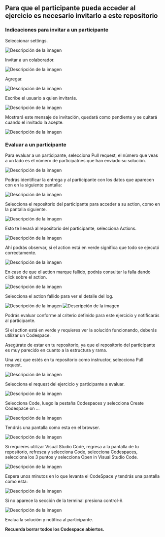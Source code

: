 ## **Para que el participante pueda acceder al ejercicio es necesario invitarlo a este repositorio**

### Indicaciones para invitar a un participante

Seleccionar settings.

![Descripción de la imagen](../Imagenes/Img1.png) 

Invitar a un colaborador.

![Descripción de la imagen](Imagenes/Img2.png)

Agregar.

![Descripción de la imagen](Imagenes/Img3.png)

Escribe el usuario a quien invitarás.

![Descripción de la imagen](Imagenes/Img4.png)

Mostrará este mensaje de invitación, quedará como pendiente y se quitará cuando el invitado la acepte.

![Descripción de la imagen](Imagenes/Img5.png)

### Evaluar a un participante

Para evaluar a un participante, selecciona Pull request, el número que veas a un lado es el número de participatnes que han enviado su solución.

![Descripción de la imagen](Imagenes/Img32.png)

Podrás identificar la entrega y al participante con los datos que aparecen con en la siguiente pantalla:

![Descripción de la imagen](Imagenes/Img33.png)

Selecciona el repositorio del participante para acceder a su action, como en la pantalla siguiente.

![Descripción de la imagen](Imagenes/Img34.png)

Esto te llevará al repositorio del participante, selecciona Actions.

![Descripción de la imagen](Imagenes/Img35.png)

Ahí podrás observar, si el action está en verde significa que todo se ejecutó correctamente.

![Descripción de la imagen](Imagenes/Img36.png)

En caso de que el action marque fallido, podrás consultar la falla dando click sobre el action.

![Descripción de la imagen](Imagenes/Img24.png)

Selecciona el action fallido para ver el detalle del log.

![Descripción de la imagen](Imagenes/Img25.png)
![Descripción de la imagen](Imagenes/Img26.png)

Podrás evaluar conforme al criterio definido para este ejercicio y notificarás al participante.

Si el action está en verde y requieres ver la solución funcionando, deberás utilizar un Codespace.

Asegúrate de estar en tu repositorio, ya que el repositorio del participante es muy parecido en cuanto a la estructura y rama.

Una vez que estés en tu repositorio como instructor, selecciona Pull request.

![Descripción de la imagen](Imagenes/Img32.png)

Selecciona el request del ejercicio y participante a evaluar.

![Descripción de la imagen](Imagenes/Img33.png)

Selecciona Code, luego la pestaña Codespaces y selecciona Create Codespace on ...

![Descripción de la imagen](Imagenes/Img37.png)

Tendrás una pantalla como esta en el browser.

![Descripción de la imagen](Imagenes/Img38.png)

Si requieres utilizar Visual Studio Code, regresa a la pantalla de tu repositorio, refresca y selecciona Code, selecciona Codespaces, selecciona los 3 puntos y selecciona Open in Visual Studio Code.

![Descripción de la imagen](Imagenes/Img39.png)

Espera unos minutos en lo que levanta el CodeSpace y tendrás una pantalla como esta:

![Descripción de la imagen](Imagenes/Img20.png)

Si no aparece la sección de la terminal presiona control-ñ.

![Descripción de la imagen](Imagenes/Img21.png)

Evalua la solución y notifica al participante.

**Recuerda borrar todos los Codespace abiertos.**





